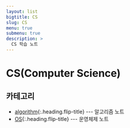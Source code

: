 ```yaml
---
layout: list
bigtitle: CS
slug: CS
menu: true
submenu: true
description: >
  CS 학습 노트
---
```


# CS(Computer Science)

## 카테고리

* [algorithm]{:.heading.flip-title} --- 알고리즘 노트
* [OS]{:.heading.flip-title} --- 운영체제 노트

[algorithm]: /algorithm/
[OS]: /OS/






